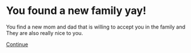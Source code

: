# You found a new family yay!

You find a new mom and dad that is willing to accept you in the family and They are also really nice to you.

[Continue](../life-from-both-options/sad-life.md)
